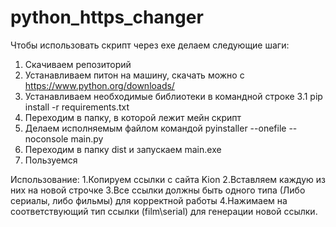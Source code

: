 # python_https_changer
Чтобы использовать скрипт через exe делаем следующие шаги:
1. Скачиваем репозиторий
2. Устанавливаем питон на машину, скачать можно с https://www.python.org/downloads/
3. Устанавливаем необходимые библиотеки в командной строке
    3.1 pip install -r requirements.txt 
4. Переходим в папку, в которой лежит мейн скрипт
5. Делаем исполняемым файлом командой pyinstaller --onefile --noconsole main.py
6. Переходим в папку dist и запускаем main.exe
7. Пользуемся

Использование:
1.Копируем ссылки с сайта Kion
2.Вставляем каждую из них на новой строчке
3.Все ссылки должны быть одного типа (Либо сериалы, либо фильмы) для корректной работы
4.Нажимаем на соответствующий тип ссылки (film\serial) для генерации новой ссылки.